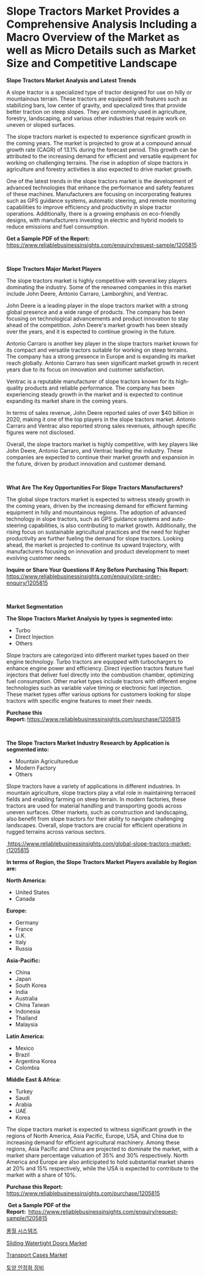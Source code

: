 <p><h1>Slope Tractors Market Provides a Comprehensive Analysis Including a Macro Overview of the Market as well as Micro Details such as Market Size and Competitive Landscape</h1></p><p><strong>Slope Tractors Market Analysis and Latest Trends</strong></p>
<p><p>A slope tractor is a specialized type of tractor designed for use on hilly or mountainous terrain. These tractors are equipped with features such as stabilizing bars, low center of gravity, and specialized tires that provide better traction on steep slopes. They are commonly used in agriculture, forestry, landscaping, and various other industries that require work on uneven or sloped surfaces.</p><p>The slope tractors market is expected to experience significant growth in the coming years. The market is projected to grow at a compound annual growth rate (CAGR) of 13.1% during the forecast period. This growth can be attributed to the increasing demand for efficient and versatile equipment for working on challenging terrains. The rise in adoption of slope tractors in agriculture and forestry activities is also expected to drive market growth.</p><p>One of the latest trends in the slope tractors market is the development of advanced technologies that enhance the performance and safety features of these machines. Manufacturers are focusing on incorporating features such as GPS guidance systems, automatic steering, and remote monitoring capabilities to improve efficiency and productivity in slope tractor operations. Additionally, there is a growing emphasis on eco-friendly designs, with manufacturers investing in electric and hybrid models to reduce emissions and fuel consumption.</p></p>
<p><strong>Get a Sample PDF of the Report:&nbsp;</strong> <a href="https://www.reliablebusinessinsights.com/enquiry/request-sample/1205815">https://www.reliablebusinessinsights.com/enquiry/request-sample/1205815</a></p>
<p>&nbsp;</p>
<p><strong>Slope Tractors Major Market Players</strong></p>
<p><p>The slope tractors market is highly competitive with several key players dominating the industry. Some of the renowned companies in this market include John Deere, Antonio Carraro, Lamborghini, and Ventrac.</p><p>John Deere is a leading player in the slope tractors market with a strong global presence and a wide range of products. The company has been focusing on technological advancements and product innovation to stay ahead of the competition. John Deere's market growth has been steady over the years, and it is expected to continue growing in the future.</p><p>Antonio Carraro is another key player in the slope tractors market known for its compact and versatile tractors suitable for working on steep terrains. The company has a strong presence in Europe and is expanding its market reach globally. Antonio Carraro has seen significant market growth in recent years due to its focus on innovation and customer satisfaction.</p><p>Ventrac is a reputable manufacturer of slope tractors known for its high-quality products and reliable performance. The company has been experiencing steady growth in the market and is expected to continue expanding its market share in the coming years.</p><p>In terms of sales revenue, John Deere reported sales of over $40 billion in 2020, making it one of the top players in the slope tractors market. Antonio Carraro and Ventrac also reported strong sales revenues, although specific figures were not disclosed.</p><p>Overall, the slope tractors market is highly competitive, with key players like John Deere, Antonio Carraro, and Ventrac leading the industry. These companies are expected to continue their market growth and expansion in the future, driven by product innovation and customer demand.</p></p>
<p>&nbsp;</p>
<p><strong>What Are The Key Opportunities For Slope Tractors Manufacturers?</strong></p>
<p><p>The global slope tractors market is expected to witness steady growth in the coming years, driven by the increasing demand for efficient farming equipment in hilly and mountainous regions. The adoption of advanced technology in slope tractors, such as GPS guidance systems and auto-steering capabilities, is also contributing to market growth. Additionally, the rising focus on sustainable agricultural practices and the need for higher productivity are further fueling the demand for slope tractors. Looking ahead, the market is projected to continue its upward trajectory, with manufacturers focusing on innovation and product development to meet evolving customer needs.</p></p>
<p><strong>Inquire or Share Your Questions If Any Before Purchasing This Report:</strong> <a href="https://www.reliablebusinessinsights.com/enquiry/pre-order-enquiry/1205815">https://www.reliablebusinessinsights.com/enquiry/pre-order-enquiry/1205815</a></p>
<p>&nbsp;</p>
<p><strong>Market Segmentation</strong></p>
<p><strong>The Slope Tractors Market Analysis by types is segmented into:</strong></p>
<p><ul><li>Turbo</li><li>Direct Injection</li><li>Others</li></ul></p>
<p><p>Slope tractors are categorized into different market types based on their engine technology. Turbo tractors are equipped with turbochargers to enhance engine power and efficiency. Direct injection tractors feature fuel injectors that deliver fuel directly into the combustion chamber, optimizing fuel consumption. Other market types include tractors with different engine technologies such as variable valve timing or electronic fuel injection. These market types offer various options for customers looking for slope tractors with specific engine features to meet their needs.</p></p>
<p><strong>Purchase this Report:&nbsp;</strong><a href="https://www.reliablebusinessinsights.com/purchase/1205815">https://www.reliablebusinessinsights.com/purchase/1205815</a></p>
<p>&nbsp;</p>
<p><strong>The Slope Tractors Market Industry Research by Application is segmented into:</strong></p>
<p><ul><li>Mountain Agriculturedue</li><li>Modern Factory</li><li>Others</li></ul></p>
<p><p>Slope tractors have a variety of applications in different industries. In mountain agriculture, slope tractors play a vital role in maintaining terraced fields and enabling farming on steep terrain. In modern factories, these tractors are used for material handling and transporting goods across uneven surfaces. Other markets, such as construction and landscaping, also benefit from slope tractors for their ability to navigate challenging landscapes. Overall, slope tractors are crucial for efficient operations in rugged terrains across various sectors.</p></p>
<p><a href="https://www.reliablebusinessinsights.com/global-slope-tractors-market-r1205815">&nbsp;https://www.reliablebusinessinsights.com/global-slope-tractors-market-r1205815</a></p>
<p><strong>In terms of Region, the Slope Tractors Market Players available by Region are:</strong></p>
<p>
    <p> <strong> North America: </strong>
        <ul>
            <li>United States</li>
            <li>Canada</li>
        </ul>
        </p> 
    <p> <strong> Europe: </strong>
        <ul>
            <li>Germany</li>
            <li>France</li>
            <li>U.K.</li>
            <li>Italy</li>
            <li>Russia</li>
        </ul>
        </p> 
    <p> <strong> Asia-Pacific: </strong>
        <ul>
            <li>China</li>
            <li>Japan</li>
            <li>South Korea</li>
            <li>India</li>
            <li>Australia</li>
            <li>China Taiwan</li>
            <li>Indonesia</li>
            <li>Thailand</li>
            <li>Malaysia</li>
        </ul>
        </p> 
    <p> <strong> Latin America: </strong>
        <ul>
            <li>Mexico</li>
            <li>Brazil</li>
            <li>Argentina Korea</li>
            <li>Colombia</li>
        </ul>
        </p> 
    <p> <strong> Middle East & Africa: </strong>
        <ul>
            <li>Turkey</li>
            <li>Saudi</li>
            <li>Arabia</li>
            <li>UAE</li>
            <li>Korea</li>
        </ul>
    </p>
    </p>
<p><p>The slope tractors market is expected to witness significant growth in the regions of North America, Asia Pacific, Europe, USA, and China due to increasing demand for efficient agricultural machinery. Among these regions, Asia Pacific and China are projected to dominate the market, with a market share percentage valuation of 35% and 30% respectively. North America and Europe are also anticipated to hold substantial market shares at 20% and 15% respectively, while the USA is expected to contribute to the market with a share of 10%.</p></p>
<p><strong>Purchase this Report: </strong><a href="https://www.reliablebusinessinsights.com/purchase/1205815">https://www.reliablebusinessinsights.com/purchase/1205815</a></p>
<p>&nbsp;<strong>Get a Sample PDF of the Report:&nbsp;&nbsp;</strong><a href="https://www.reliablebusinessinsights.com/enquiry/request-sample/1205815">https://www.reliablebusinessinsights.com/enquiry/request-sample/1205815</a></p>
<p><strong></strong></p>
<p><p><a href="https://github.com/rsg307664904/Market-Research-Report-List-2/blob/main/4969775167445.md">롱월 시스템즈</a></p><p><a href="https://github.com/arionmp/Market-Research-Report-List-4/blob/main/sliding-watertight-doors-market.md">Sliding Watertight Doors Market</a></p><p><a href="https://github.com/markusgodoy/Market-Research-Report-List-4/blob/main/transport-cases-market.md">Transport Cases Market</a></p><p><a href="https://github.com/PercyHagernes9778/Market-Research-Report-List-2/blob/main/1319392167446.md">토양 안정화 장비</a></p></p>